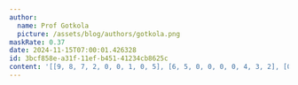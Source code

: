 ```yaml
---
author:
  name: Prof Gotkola
  picture: /assets/blog/authors/gotkola.png
maskRate: 0.37
date: 2024-11-15T07:00:01.426328
id: 3bcf858e-a31f-11ef-b451-41234cb8625c
content: '[[9, 8, 7, 2, 0, 0, 1, 0, 5], [6, 5, 0, 0, 0, 0, 4, 3, 2], [0, 3, 2, 1, 0, 5, 9, 0, 8], [3, 0, 9, 5, 1, 4, 2, 0, 7], [0, 1, 0, 0, 0, 7, 6, 4, 9], [0, 2, 0, 9, 8, 6, 5, 0, 0], [0, 0, 3, 0, 5, 2, 0, 0, 4], [2, 4, 8, 7, 9, 0, 3, 5, 0], [5, 9, 6, 0, 3, 8, 7, 2, 0]]'
---
```

